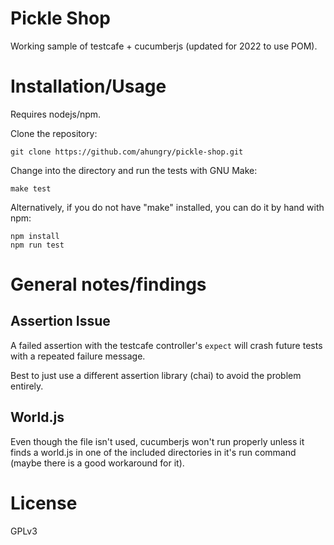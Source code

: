 # Pickle Shop

Working sample of testcafe + cucumberjs (updated for 2022 to use POM).

# Installation/Usage

Requires nodejs/npm.

Clone the repository:

```
git clone https://github.com/ahungry/pickle-shop.git
```

Change into the directory and run the tests with GNU Make:

```
make test
```

Alternatively, if you do not have "make" installed, you can do it by
hand with npm:

```
npm install
npm run test
```

# General notes/findings

## Assertion Issue

A failed assertion with the testcafe controller's `expect`
will crash future tests with a repeated failure message.

Best to just use a different assertion library (chai) to avoid
the problem entirely.

## World.js

Even though the file isn't used, cucumberjs won't run properly
unless it finds a world.js in one of the included directories in it's
run command (maybe there is a good workaround for it).

# License

GPLv3
